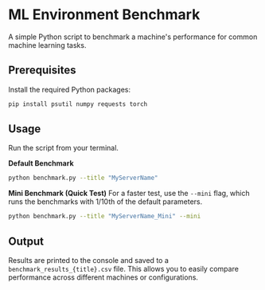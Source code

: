 # ML Environment Benchmark

A simple Python script to benchmark a machine's performance for common machine learning tasks.

## Prerequisites

Install the required Python packages:
```bash
pip install psutil numpy requests torch
```

## Usage

Run the script from your terminal.

**Default Benchmark**
```bash
python benchmark.py --title "MyServerName"
```

**Mini Benchmark (Quick Test)**
For a faster test, use the `--mini` flag, which runs the benchmarks with 1/10th of the default parameters.
```bash
python benchmark.py --title "MyServerName_Mini" --mini
```

## Output

Results are printed to the console and saved to a `benchmark_results_{title}.csv` file. This allows you to easily compare performance across different machines or configurations.

